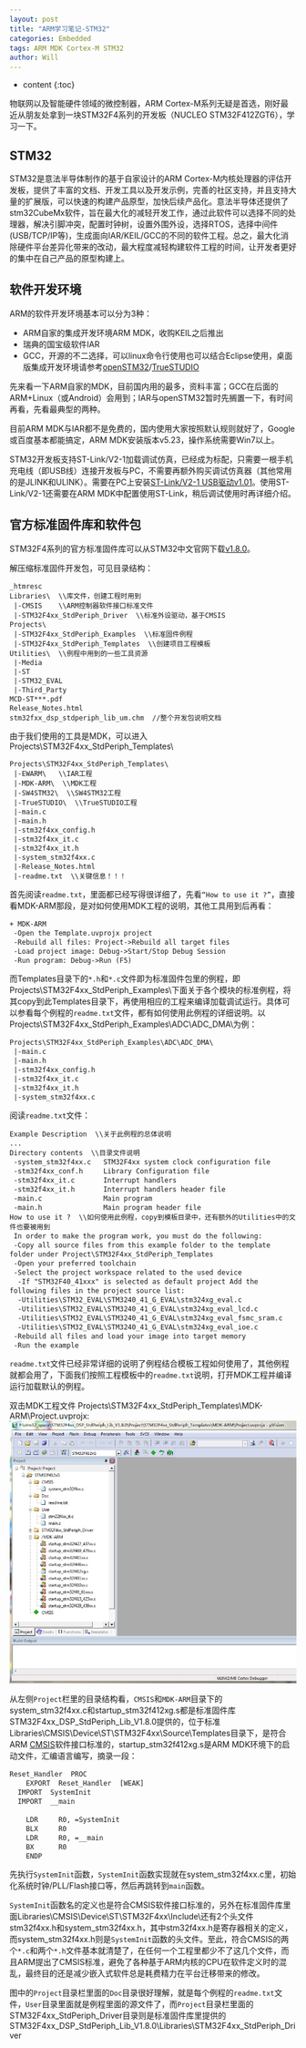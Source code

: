 ```yaml
---
layout: post
title: "ARM学习笔记-STM32"
categories: Embedded
tags: ARM MDK Cortex-M STM32
author: Will
---
```


* content
{:toc}


物联网以及智能硬件领域的微控制器，ARM Cortex-M系列无疑是首选，刚好最近从朋友处拿到一块STM32F4系列的开发板（NUCLEO STM32F412ZGT6），学习一下。

## STM32
STM32是意法半导体制作的基于自家设计的ARM Cortex-M内核处理器的评估开发板，提供了丰富的文档、开发工具以及开发示例，完善的社区支持，并且支持大量的扩展版，可以快速的构建产品原型，加快后续产品化。意法半导体还提供了stm32CubeMx软件，旨在最大化的减轻开发工作，通过此软件可以选择不同的处理器，解决引脚冲突，配置时钟树，设置外围外设，选择RTOS，选择中间件(USB/TCP/IP等)，生成面向IAR/KEIL/GCC的不同的软件工程。总之，最大化消除硬件平台差异化带来的改动，最大程度减轻构建软件工程的时间，让开发者更好的集中在自己产品的原型构建上。

## 软件开发环境
ARM的软件开发环境基本可以分为3种：

* ARM自家的集成开发环境ARM MDK，收购KEIL之后推出
* 瑞典的国宝级软件IAR
* GCC，开源的不二选择，可以linux命令行使用也可以结合Eclipse使用，桌面版集成开发环境请参考[openSTM32](http://www.openstm32.org/)/[TrueSTUDIO](https://atollic.com/truestudio/)

先来看一下ARM自家的MDK，目前国内用的最多，资料丰富；GCC在后面的ARM+Linux（或Android）会用到；IAR与openSTM32暂时先搁置一下，有时间再看，先看最典型的两种。

目前ARM MDK与IAR都不是免费的，国内使用大家按照默认规则就好了，Google或百度基本都能搞定，ARM MDK安装版本v5.23，操作系统需要Win7以上。

STM32开发板支持ST-Link/V2-1加载调试仿真，已经成为标配，只需要一根手机充电线（即USB线）连接开发板与PC，不需要再额外购买调试仿真器（其他常用的是JLINK和ULINK）。需要在PC上安装[ST-Link/V2-1 USB驱动v1.01](http://www.stmcu.com.cn/Designresource/design_resource_detail?file_name=STSW_LINK008&lang=EN&ver=1.01)。使用ST-Link/V2-1还需要在ARM MDK中配置使用ST-Link，稍后调试使用时再详细介绍。

## 官方标准固件库和软件包
STM32F4系列的官方标准固件库可以从STM32中文官网下载[v1.8.0](http://www.stmcu.com.cn/Designresource/design_resource_detail?file_name=STSW_STM32065&lang=EN&ver=1.8.0)。

解压缩标准固件开发包，可见目录结构：

```
_htmresc       
Libraries\  \\库文件，创建工程时用到
 |-CMSIS    \\ARM控制器软件接口标准文件
 |-STM32F4xx_StdPeriph_Driver  \\标准外设驱动，基于CMSIS
Projects\
 |-STM32F4xx_StdPeriph_Examples  \\标准固件例程
 |-STM32F4xx_StdPeriph_Templates  \\创建项目工程模板
Utilities\  \\例程中用到的一些工具资源
 |-Media
 |-ST
 |-STM32_EVAL
 |-Third_Party
MCD-ST***.pdf
Release_Notes.html
stm32fxx_dsp_stdperiph_lib_um.chm  //整个开发包说明文档
```

由于我们使用的工具是MDK，可以进入Projects\STM32F4xx_StdPeriph_Templates\

```
Projects\STM32F4xx_StdPeriph_Templates\
 |-EWARM\   \\IAR工程
 |-MDK-ARM\  \\MDK工程
 |-SW4STM32\  \\SW4STM32工程
 |-TrueSTUDIO\  \\TrueSTUDIO工程
 |-main.c
 |-main.h
 |-stm32f4xx_config.h
 |-stm32f4xx_it.c
 |-stm32f4xx_it.h
 |-system_stm32f4xx.c
 |-Release_Notes.html
 |-readme.txt  \\关键信息！！！
```

首先阅读`readme.txt`，里面都已经写得很详细了，先看`“How to use it ?”`，直接看MDK-ARM那段，是对如何使用MDK工程的说明，其他工具用到后再看：

```
+ MDK-ARM
 -Open the Template.uvprojx project
 -Rebuild all files: Project->Rebuild all target files
 -Load project image: Debug->Start/Stop Debug Session
 -Run program: Debug->Run (F5)
```

而Templates目录下的`*.h`和`*.c`文件即为标准固件包里的例程，即Projects\STM32F4xx_StdPeriph_Examples\下面关于各个模块的标准例程，将其copy到此Templates目录下，再使用相应的工程来编译加载调试运行。具体可以参看每个例程的`readme.txt`文件，都有如何使用此例程的详细说明。以Projects\STM32F4xx_StdPeriph_Examples\ADC\ADC_DMA\为例：

```
Projects\STM32F4xx_StdPeriph_Examples\ADC\ADC_DMA\
 |-main.c
 |-main.h
 |-stm32f4xx_config.h
 |-stm32f4xx_it.c
 |-stm32f4xx_it.h
 |-system_stm32f4xx.c
```

阅读`readme.txt`文件：

```
Example Description  \\关于此例程的总体说明
...
Directory contents  \\目录文件说明
 -system_stm32f4xx.c   STM32F4xx system clock configuration file
 -stm32f4xx_conf.h     Library Configuration file
 -stm32f4xx_it.c       Interrupt handlers
 -stm32f4xx_it.h       Interrupt handlers header file
 -main.c               Main program
 -main.h               Main program header file
How to use it ?  \\如何使用此例程，copy到模板目录中，还有额外的Utilities中的文件也要被用到
 In order to make the program work, you must do the following:
 -Copy all source files from this example folder to the template folder under Project\STM32F4xx_StdPeriph_Templates
 -Open your preferred toolchain
 -Select the project workspace related to the used device
  -If "STM32F40_41xxx" is selected as default project Add the following files in the project source list:
  -Utilities\STM32_EVAL\STM3240_41_G_EVAL\stm324xg_eval.c
  -Utilities\STM32_EVAL\STM3240_41_G_EVAL\stm324xg_eval_lcd.c
  -Utilities\STM32_EVAL\STM3240_41_G_EVAL\stm324xg_eval_fsmc_sram.c
  -Utilities\STM32_EVAL\STM3240_41_G_EVAL\stm324xg_eval_ioe.c
 -Rebuild all files and load your image into target memory
 -Run the example
```

`readme.txt`文件已经非常详细的说明了例程结合模板工程如何使用了，其他例程就都会用了，下面我们按照工程模板中的`readme.txt`说明，打开MDK工程并编译运行加载默认的例程。

双击MDK工程文件 Projects\STM32F4xx_StdPeriph_Templates\MDK-ARM\Project.uvprojx:
![打开工程图片](images/mdk_default_example_prj.jpg)

从左侧`Project`栏里的目录结构看，`CMSIS`和`MDK-ARM`目录下的system_stm32f4xx.c和startup_stm32f412xg.s都是标准固件库STM32F4xx_DSP_StdPeriph_Lib_V1.8.0提供的，位于标准Libraries\CMSIS\Device\ST\STM32F4xx\Source\Templates目录下，是符合ARM [CMSIS](http://baike.baidu.com/item/CMSIS?sefr=enterbtn)软件接口标准的，startup_stm32f412xg.s是ARM MDK环境下的启动文件，汇编语言编写，摘录一段：

```
Reset_Handler  PROC
    EXPORT  Reset_Handler  [WEAK]
  IMPORT  SystemInit
  IMPORT  __main

    LDR     R0, =SystemInit
    BLX     R0
    LDR     R0, =__main
    BX      R0
    ENDP
```

先执行`SystemInit`函数，`SystemInit`函数实现就在system_stm32f4xx.c里，初始化系统时钟/PLL/Flash接口等，然后再跳转到`main`函数。

`SystemInit`函数名的定义也是符合CMSIS软件接口标准的，另外在标准固件库里面Libraries\CMSIS\Device\ST\STM32F4xx\Include\还有2个头文件stm32f4xx.h和system_stm32f4xx.h，其中stm32f4xx.h是寄存器相关的定义，而system_stm32f4xx.h则是`SystemInit`函数的头文件。至此，符合CMSIS的两个`*.c`和两个`*.h`文件基本就清楚了，在任何一个工程里都少不了这几个文件，而且ARM提出了CMSIS标准，避免了各种基于ARM内核的CPU在软件定义时的混乱，最终目的还是减少嵌入式软件总是耗费精力在平台迁移带来的修改。

图中的`Project`目录栏里面的`Doc`目录很好理解，就是每个例程的`readme.txt`文件，`User`目录里面就是例程里面的源文件了，而`Project`目录栏里面的STM32F4xx_StdPeriph_Driver目录则是标准固件库里提供的STM32F4xx_DSP_StdPeriph_Lib_V1.8.0\Libraries\STM32F4xx_StdPeriph_Driver

